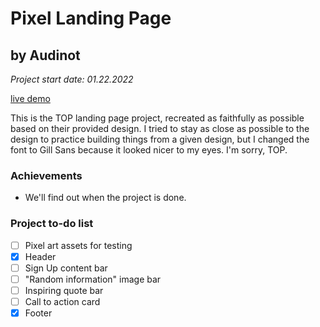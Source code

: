 # Pixel Landing Page
## by Audinot

*Project start date: 01.22.2022*

[live demo](https://audinot.github.io/landing-page)

This is the TOP landing page project, recreated as faithfully as possible
based on their provided design. I tried to stay as close as possible to the
design to practice building things from a given design, but I changed the font
to Gill Sans because it looked nicer to my eyes. I'm sorry, TOP.

### Achievements

* We'll find out when the project is done.

### Project to-do list

- [ ] Pixel art assets for testing
- [X] Header
- [ ] Sign Up content bar
- [ ] "Random information" image bar
- [ ] Inspiring quote bar
- [ ] Call to action card
- [X] Footer
